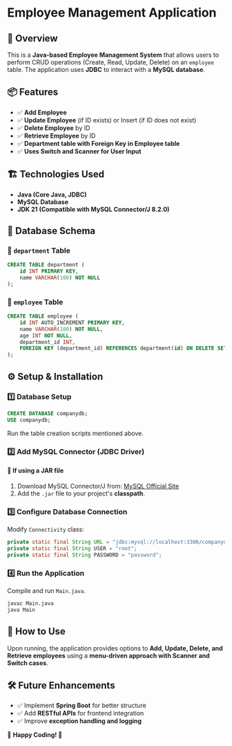 # Employee Management Application

## 📌 Overview
This is a **Java-based Employee Management System** that allows users to perform CRUD operations (Create, Read, Update, Delete) on an `employee` table. The application uses **JDBC** to interact with a **MySQL database**.

## 📦 Features
- ✅ **Add Employee**
- ✅ **Update Employee** (if ID exists) or Insert (if ID does not exist)
- ✅ **Delete Employee** by ID
- ✅ **Retrieve Employee** by ID
- ✅ **Department table with Foreign Key in Employee table**
- ✅ **Uses Switch and Scanner for User Input**

## 🏗️ Technologies Used
- **Java (Core Java, JDBC)**
- **MySQL Database**
- **JDK 21 (Compatible with MySQL Connector/J 8.2.0)**

## 📂 Database Schema
### 🔹 `department` Table
```sql
CREATE TABLE department (
    id INT PRIMARY KEY,
    name VARCHAR(100) NOT NULL
);
```

### 🔹 `employee` Table
```sql
CREATE TABLE employee (
    id INT AUTO_INCREMENT PRIMARY KEY,
    name VARCHAR(100) NOT NULL,
    age INT NOT NULL,
    department_id INT,
    FOREIGN KEY (department_id) REFERENCES department(id) ON DELETE SET NULL
);
```

## ⚙️ Setup & Installation
### 1️⃣ **Database Setup**
```sql
CREATE DATABASE companydb;
USE companydb;
```
Run the table creation scripts mentioned above.

### 2️⃣ **Add MySQL Connector (JDBC Driver)**

#### 🔹 If using a JAR file
1. Download MySQL Connector/J from: [MySQL Official Site](https://dev.mysql.com/downloads/connector/j/)
2. Add the `.jar` file to your project's **classpath**.

### 3️⃣ **Configure Database Connection**
Modify `Connectivity` class:
```java
private static final String URL = "jdbc:mysql://localhost:3306/companydb";
private static final String USER = "root";
private static final String PASSWORD = "password";
```

### 4️⃣ **Run the Application**
Compile and run `Main.java`.
```sh
javac Main.java
java Main
```

## 🚀 How to Use
Upon running, the application provides options to **Add, Update, Delete, and Retrieve employees** using a **menu-driven approach with Scanner and Switch cases**.

## 🛠️ Future Enhancements
- ✅ Implement **Spring Boot** for better structure
- ✅ Add **RESTful APIs** for frontend integration
- ✅ Improve **exception handling and logging**

🎯 **Happy Coding! 🚀**

